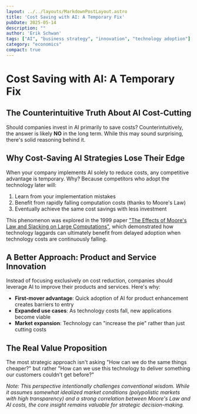 ```yaml
---
layout: ../../layouts/MarkdownPostLayout.astro
title: 'Cost Saving with AI: A Temporary Fix'
pubDate: 2025-05-14
description: ""
author: 'Erik Schwan'
tags: ["AI", "business strategy", "innovation", "technology adoption"]
category: "economics"
compact: true
---
```

# Cost Saving with AI: A Temporary Fix

## The Counterintuitive Truth About AI Cost-Cutting

Should companies invest in AI primarily to save costs? Counterintuitively, the answer is likely **NO** in the long term. While this may sound surprising, there's solid reasoning behind it.

## Why Cost-Saving AI Strategies Lose Their Edge

When your company implements AI solely to reduce costs, any competitive advantage is temporary. Why? Because competitors who adopt the technology later will:

1. Learn from your implementation mistakes
2. Benefit from rapidly falling computation costs (thanks to Moore's Law)
3. Eventually achieve the same cost savings with less investment

This phenomenon was explored in the 1999 paper ["The Effects of Moore's Law and Slacking on Large Computations"](https://arxiv.org/abs/astro-ph/9912202), which demonstrated how technology laggards can ultimately benefit from delayed adoption when technology costs are continuously falling.

## A Better Approach: Product and Service Innovation

Instead of focusing exclusively on cost reduction, companies should leverage AI to improve their products and services. Here's why:

- **First-mover advantage**: Quick adoption of AI for product enhancement creates barriers to entry
- **Expanded use cases**: As technology costs fall, new applications become viable
- **Market expansion**: Technology can "increase the pie" rather than just cutting costs

## The Real Value Proposition

The most strategic approach isn't asking "How can we do the same things cheaper?" but rather "How can we use this technology to deliver something our customers couldn't get before?"

*Note: This perspective intentionally challenges conventional wisdom. While it assumes somewhat idealized market conditions (polypolistic markets with high transparency) and a strong correlation between Moore's Law and AI costs, the core insight remains valuable for strategic decision-making.*
